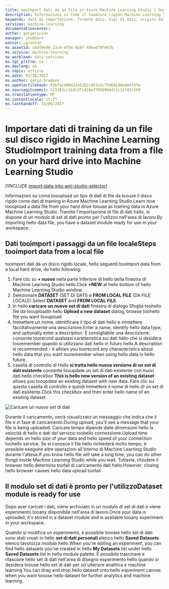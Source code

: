 ```yaml
---
title: aaaImport dati da un file in Azure Machine Learning Studio | Documenti Microsoft
description: Informazioni su come il tooAzure rigido Machine Learning Studio file tooupload dati di training. Consente di creare un modulo di set di dati nell'area di lavoro hello.
keywords: dati di importazione, formato dati, tipi di dati, origini dati, dati di training
services: machine-learning
documentationcenter: 
author: garyericson
manager: jhubbard
editor: cgronlun
ms.assetid: c0dd9e90-23c4-4f64-8b8f-489ad79f047b
ms.service: machine-learning
ms.workload: data-services
ms.tgt_pltfrm: na
ms.devlang: na
ms.topic: article
ms.date: 03/20/2017
ms.author: garye;bradsev
ms.openlocfilehash: 636facd9042145382c953a1c75969149ede6f6fe
ms.sourcegitcommit: 523283cc1b3c37c428e77850964dc1c33742c5f0
ms.translationtype: MT
ms.contentlocale: it-IT
ms.lasthandoff: 10/06/2017
---
```

# <a name="import-training-data-from-a-file-on-your-hard-drive-into-machine-learning-studio"></a><span data-ttu-id="e1090-105">Importare dati di training da un file sul disco rigido in Machine Learning Studio</span><span class="sxs-lookup"><span data-stu-id="e1090-105">Import training data from a file on your hard drive into Machine Learning Studio</span></span>
[!INCLUDE [import-data-into-aml-studio-selector](../../includes/machine-learning-import-data-into-aml-studio.md)]

<span data-ttu-id="e1090-106">Informazioni su come tooupload un tipo di dati di file da toouse il disco rigido come dati di training in Azure Machine Learning Studio.</span><span class="sxs-lookup"><span data-stu-id="e1090-106">Learn how tooupload a data file from your hard drive toouse as training data in Azure Machine Learning Studio.</span></span> <span data-ttu-id="e1090-107">Tramite l'importazione di file di dati hello, si dispone di un modulo di set di dati pronto per l'utilizzo nell'area di lavoro.</span><span class="sxs-lookup"><span data-stu-id="e1090-107">By importing hello data file, you have a dataset module ready for use in your workspace.</span></span>

## <a name="steps-tooimport-data-from-a-local-file"></a><span data-ttu-id="e1090-108">Dati tooimport i passaggi da un file locale</span><span class="sxs-lookup"><span data-stu-id="e1090-108">Steps tooimport data from a local file</span></span>
<span data-ttu-id="e1090-109">tooimport dati da un disco rigido locale, hello seguenti:</span><span class="sxs-lookup"><span data-stu-id="e1090-109">tooimport data from a local hard drive, do hello following:</span></span>

1. <span data-ttu-id="e1090-110">Fare clic su **+ nuovo** nella parte inferiore di hello della finestra di Machine Learning Studio hello.</span><span class="sxs-lookup"><span data-stu-id="e1090-110">Click **+NEW** at hello bottom of hello Machine Learning Studio window.</span></span>
2. <span data-ttu-id="e1090-111">Selezionare **DATASET** (SET DI DATI) e **FROM LOCAL FILE** (DA FILE LOCALE).</span><span class="sxs-lookup"><span data-stu-id="e1090-111">Select **DATASET** and **FROM LOCAL FILE**.</span></span>
3. <span data-ttu-id="e1090-112">In hello **caricare un nuovo set di dati** finestra di dialogo Sfoglia toohello file da tooupload</span><span class="sxs-lookup"><span data-stu-id="e1090-112">In hello **Upload a new dataset** dialog, browse toohello file you want tooupload</span></span>
4. <span data-ttu-id="e1090-113">Immettere un nome, identificare il tipo di dati hello e immettere facoltativamente una descrizione.</span><span class="sxs-lookup"><span data-stu-id="e1090-113">Enter a name, identify hello data type, and optionally enter a description.</span></span> <span data-ttu-id="e1090-114">È consigliabile una descrizione: consente toorecord qualsiasi caratteristica sui dati hello che si desidera tooremember quando si utilizzano dati hello in futuro hello.</span><span class="sxs-lookup"><span data-stu-id="e1090-114">A description is recommended - it allows you toorecord any characteristics about hello data that you want tooremember when using hello data in hello future.</span></span>
5. <span data-ttu-id="e1090-115">casella di controllo di Hello **si tratta hello nuova versione di un set di dati esistente** consente tooupdate un set di dati esistente con nuovi dati.</span><span class="sxs-lookup"><span data-stu-id="e1090-115">hello checkbox **This is hello new version of an existing dataset** allows you tooupdate an existing dataset with new data.</span></span> <span data-ttu-id="e1090-116">Fare clic su questa casella di controllo e quindi immettere il nome di hello di un set di dati esistente.</span><span class="sxs-lookup"><span data-stu-id="e1090-116">Click this checkbox and then enter hello name of an existing dataset.</span></span>

![Caricare un nuovo set di dati](media/machine-learning-import-data-from-local-file/upload-dataset.png)

<span data-ttu-id="e1090-118">Durante il caricamento, verrà visualizzato un messaggio che indica che il file è in fase di caricamento.</span><span class="sxs-lookup"><span data-stu-id="e1090-118">During upload, you'll see a message that your file is being uploaded.</span></span> <span data-ttu-id="e1090-119">Caricare tempo dipende dalle dimensioni hello la velocità di hello e dati del servizio toohello connessione.</span><span class="sxs-lookup"><span data-stu-id="e1090-119">Upload time depends on hello size of your data and hello speed of your connection toohello service.</span></span> <span data-ttu-id="e1090-120">Se si conosce il file hello richiederà molto tempo, è possibile eseguire altre operazioni all'interno di Machine Learning Studio durante l'attesa.</span><span class="sxs-lookup"><span data-stu-id="e1090-120">If you know hello file will take a long time, you can do other things inside Machine Learning Studio while you wait.</span></span> <span data-ttu-id="e1090-121">Tuttavia, chiudere il browser hello determina toofail di caricamento dati hello.</span><span class="sxs-lookup"><span data-stu-id="e1090-121">However, closing hello browser causes hello data upload toofail.</span></span>

## <a name="dataset-module-is-ready-for-use"></a><span data-ttu-id="e1090-122">Il modulo set di dati è pronto per l'utilizzo</span><span class="sxs-lookup"><span data-stu-id="e1090-122">Dataset module is ready for use</span></span>
<span data-ttu-id="e1090-123">Dopo aver caricati i dati, viene archiviato in un modulo di set di dati e viene esperimento tooany disponibile nell'area di lavoro.</span><span class="sxs-lookup"><span data-stu-id="e1090-123">Once your data is uploaded, it's stored in a dataset module and is available tooany experiment in your workspace.</span></span>

<span data-ttu-id="e1090-124">Quando si modifica un esperimento, è possibile trovare hello set di dati sono stati creati in hello **set di dati personali** elenco hello **Saved Datasets** elenco tavolozza modulo hello.</span><span class="sxs-lookup"><span data-stu-id="e1090-124">When you're editing an experiment, you can find hello datasets you've created in hello **My Datasets** list under hello **Saved Datasets** list in hello module palette.</span></span> <span data-ttu-id="e1090-125">È possibile trascinare e rilasciare hello set di dati nell'area di disegno esperimento hello quando si desidera toouse hello set di dati per un'ulteriore analitica e machine learning.</span><span class="sxs-lookup"><span data-stu-id="e1090-125">You can drag and drop hello dataset onto hello experiment canvas when you want toouse hello dataset for further analytics and machine learning.</span></span>
